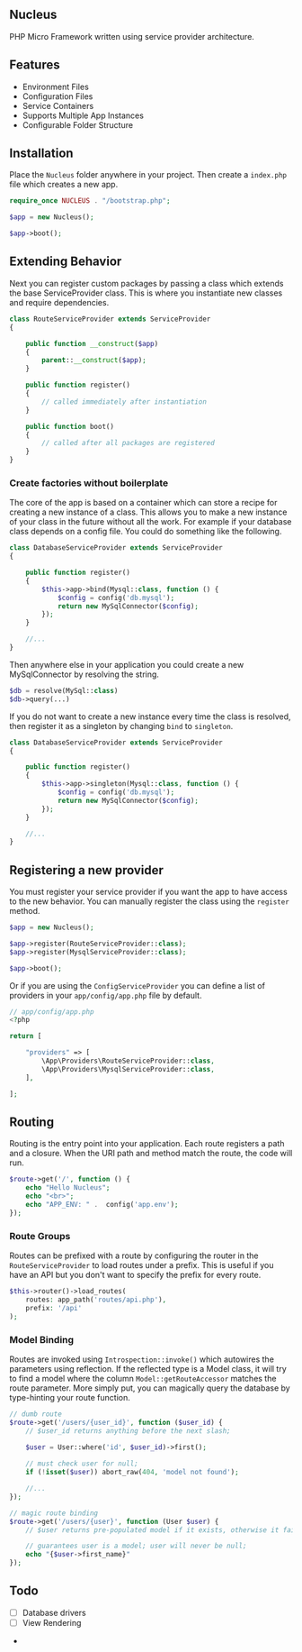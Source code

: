 ## Nucleus

PHP Micro Framework written using service provider architecture.

## Features
- Environment Files
- Configuration Files
- Service Containers
- Supports Multiple App Instances
- Configurable Folder Structure


## Installation
Place the `Nucleus` folder anywhere in your project. Then create a `index.php` file
which creates a new app.

```php
require_once NUCLEUS . "/bootstrap.php";

$app = new Nucleus();

$app->boot();
```

## Extending Behavior

Next you can register custom packages by passing a class which extends the base ServiceProvider class. This is where you instantiate new classes and require dependencies.

```php
class RouteServiceProvider extends ServiceProvider
{

    public function __construct($app)
    {
        parent::__construct($app);
    }

    public function register()
    {
        // called immediately after instantiation 
    }

    public function boot()
    {
        // called after all packages are registered
    }
}
```

### Create factories without boilerplate
The core of the app is based on a container which can store a recipe for creating a new instance of a class. This allows you to make a new instance of your class in the future without all the work. For example if your database class depends on a config file. You could do something like the following.

```php
class DatabaseServiceProvider extends ServiceProvider
{

    public function register()
    {
        $this->app->bind(Mysql::class, function () {
            $config = config('db.mysql');
            return new MySqlConnector($config);
        });
    }

    //...
}
```

Then anywhere else in your application you could create a new MySqlConnector by resolving the string.
```php
$db = resolve(MySql::class)
$db->query(...)
```

If you do not want to create a new instance every time the class is resolved, then register it as a singleton by changing `bind` to `singleton`.

```php
class DatabaseServiceProvider extends ServiceProvider
{

    public function register()
    {
        $this->app->singleton(Mysql::class, function () {
            $config = config('db.mysql');
            return new MySqlConnector($config);
        });
    }

    //...
}
```

## Registering a new provider
You must register your service provider if you want the app to have access to the new behavior. You can manually register the class using the `register` method. 

```php
$app = new Nucleus();

$app->register(RouteServiceProvider::class);
$app->register(MysqlServiceProvider::class);

$app->boot();
```

Or if you are using the `ConfigServiceProvider` you can define a list of providers in your `app/config/app.php` file by default. 

```php
// app/config/app.php
<?php

return [

    "providers" => [
        \App\Providers\RouteServiceProvider::class,
        \App\Providers\MysqlServiceProvider::class,
    ],

];
```


## Routing
Routing is the entry point into your application. Each route registers a path and a closure. When the URI path and method match the route, the code will run.

```php
$route->get('/', function () {
    echo "Hello Nucleus";
    echo "<br>";
    echo "APP_ENV: " .  config('app.env');
});
```

### Route Groups
Routes can be prefixed with a route by configuring the router in the `RouteServiceProvider` to load routes under a prefix. This is useful if you have an API but you don't want to specify the prefix for every route.

```php
$this->router()->load_routes(
    routes: app_path('routes/api.php'),
    prefix: '/api'
);
```

### Model Binding
Routes are invoked using `Introspection::invoke()` which autowires the parameters using reflection. If the reflected type is a Model class, it will try to find a model where the column `Model::getRouteAccessor` matches the route parameter. More simply put, you can magically query the database by type-hinting your route function.

```php
// dumb route
$route->get('/users/{user_id}', function ($user_id) {
    // $user_id returns anything before the next slash;
    
    $user = User::where('id', $user_id)->first();

    // must check user for null;
    if (!isset($user)) abort_raw(404, 'model not found');

    //...
});

// magic route binding
$route->get('/users/{user}', function (User $user) {
    // $user returns pre-populated model if it exists, otherwise it fails with 404;

    // guarantees user is a model; user will never be null;
    echo "{$user->first_name}"
});
```

## Todo
- [ ] Database drivers
- [ ] View Rendering
- 